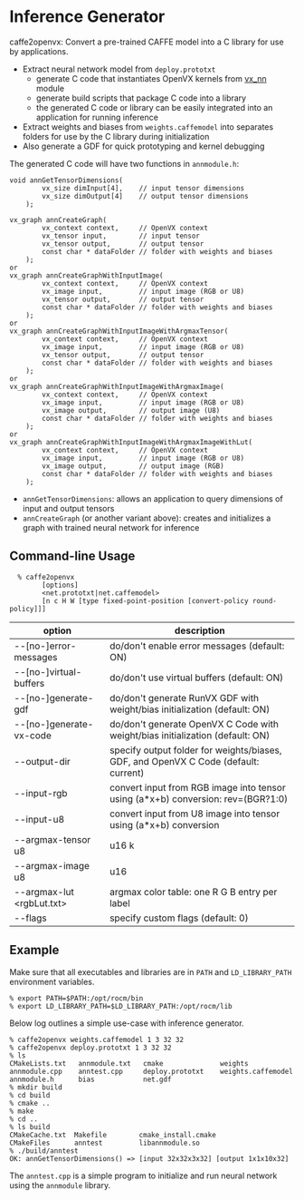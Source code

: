 # Inference Generator
caffe2openvx: Convert a pre-trained CAFFE model into a C library for use by applications.
* Extract neural network model from `deploy.prototxt`
  * generate C code that instantiates OpenVX kernels from [vx_nn](../../vx_nn/README.md) module
  * generate build scripts that package C code into a library
  * the generated C code or library can be easily integrated into an application for running inference
* Extract weights and biases from `weights.caffemodel` into separates folders for use by the C library during initialization
* Also generate a GDF for quick prototyping and kernel debugging

The generated C code will have two functions in `annmodule.h`:
````
void annGetTensorDimensions(
        vx_size dimInput[4],    // input tensor dimensions
        vx_size dimOutput[4]    // output tensor dimensions
    );

vx_graph annCreateGraph(
        vx_context context,     // OpenVX context
        vx_tensor input,        // input tensor
        vx_tensor output,       // output tensor
        const char * dataFolder // folder with weights and biases
    );
or
vx_graph annCreateGraphWithInputImage(
        vx_context context,     // OpenVX context
        vx_image input,         // input image (RGB or U8)
        vx_tensor output,       // output tensor
        const char * dataFolder // folder with weights and biases
    );
or
vx_graph annCreateGraphWithInputImageWithArgmaxTensor(
        vx_context context,     // OpenVX context
        vx_image input,         // input image (RGB or U8)
        vx_tensor output,       // output tensor
        const char * dataFolder // folder with weights and biases
    );
or
vx_graph annCreateGraphWithInputImageWithArgmaxImage(
        vx_context context,     // OpenVX context
        vx_image input,         // input image (RGB or U8)
        vx_image output,        // output image (U8)
        const char * dataFolder // folder with weights and biases
    );
or
vx_graph annCreateGraphWithInputImageWithArgmaxImageWithLut(
        vx_context context,     // OpenVX context
        vx_image input,         // input image (RGB or U8)
        vx_image output,        // output image (RGB)
        const char * dataFolder // folder with weights and biases
    );
````
* `annGetTensorDimensions`: allows an application to query dimensions of input and output tensors
* `annCreateGraph` (or another variant above): creates and initializes a graph with trained neural network for inference

## Command-line Usage
````
  % caffe2openvx
        [options]
        <net.prototxt|net.caffemodel>
        [n c H W [type fixed-point-position [convert-policy round-policy]]]
````
option|description
------|-----------
--[no-]error-messages     | do/don't enable error messages (default: ON)
--[no-]virtual-buffers    | do/don't use virtual buffers (default: ON)
--[no-]generate-gdf       | do/don't generate RunVX GDF with weight/bias initialization (default: ON)
--[no-]generate-vx-code   | do/don't generate OpenVX C Code with weight/bias initialization (default: ON)
--output-dir <folder>     | specify output folder for weights/biases, GDF, and OpenVX C Code (default: current)
--input-rgb <a> <b> <rev> | convert input from RGB image into tensor using (a*x+b) conversion: rev=(BGR?1:0)
--input-u8  <a> <b>       | convert input from U8 image into tensor using (a*x+b) conversion
--argmax-tensor u8|u16 k  | return argmax output with specified tensor type and top_k
--argmax-image u8|u16     | return argmax output with specified image type
--argmax-lut <rgbLut.txt> | argmax color table: one R G B entry per label
--flags <int>             | specify custom flags (default: 0)

## Example
Make sure that all executables and libraries are in `PATH` and `LD_LIBRARY_PATH` environment variables.
````
% export PATH=$PATH:/opt/rocm/bin
% export LD_LIBRARY_PATH=$LD_LIBRARY_PATH:/opt/rocm/lib
````

Below log outlines a simple use-case with inference generator.
````
% caffe2openvx weights.caffemodel 1 3 32 32
% caffe2openvx deploy.prototxt 1 3 32 32
% ls
CMakeLists.txt   annmodule.txt   cmake              weights
annmodule.cpp    anntest.cpp     deploy.prototxt    weights.caffemodel
annmodule.h      bias            net.gdf
% mkdir build
% cd build
% cmake ..
% make
% cd ..
% ls build
CMakeCache.txt  Makefile        cmake_install.cmake
CMakeFiles      anntest         libannmodule.so
% ./build/anntest
OK: annGetTensorDimensions() => [input 32x32x3x32] [output 1x1x10x32]
````
The `anntest.cpp` is a simple program to initialize and run neural network using the `annmodule` library.
